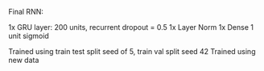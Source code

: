 Final RNN:

1x GRU layer: 200 units, recurrent dropout = 0.5
1x Layer Norm
1x Dense 1 unit sigmoid

Trained using train test split seed of 5, train val split seed 42
Trained using new data
